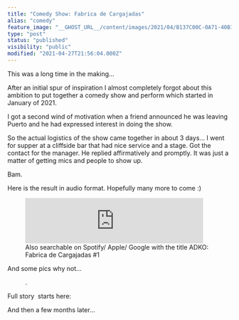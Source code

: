 ```yaml
---
title: "Comedy Show: Fabrica de Cargajadas"
alias: "comedy"
feature_image: "__GHOST_URL__/content/images/2021/04/B137C00C-0A71-40B1-A9BA-18F84C279FD6.jpeg"
type: "post"
status: "published"
visibility: "public"
modified: "2021-04-27T21:56:04.000Z"
---
```


<p>This was a long time in the making...</p>
<figure class="kg-card kg-image-card">
<a src="__GHOST_URL__/content/images/2021/04/31BAD26D-B6AE-4FA2-9530-5C4E8C6C89DB.png" class="kg-image" alt loading="lazy" width="1280" height="1280" srcset="__GHOST_URL__/content/images/size/w600/2021/04/31BAD26D-B6AE-4FA2-9530-5C4E8C6C89DB.png 600w, __GHOST_URL__/content/images/size/w1000/2021/04/31BAD26D-B6AE-4FA2-9530-5C4E8C6C89DB.png 1000w, __GHOST_URL__/content/images/2021/04/31BAD26D-B6AE-4FA2-9530-5C4E8C6C89DB.png 1280w" sizes="(min-width: 720px) 720px">
</figure><p>After an initial spur of inspiration I almost completely forgot about this ambition to put together a comedy show and perform which started in January of 2021.</p><p>I got a second wind of motivation when a friend announced he was leaving Puerto and he had expressed interest in doing the show.</p><p>So the actual logistics of the show came together in about 3 days... I went for supper at a cliffside bar that had nice service and a stage. Got the contact for the manager. He replied affirmatively and promptly. It was just a matter of getting mics and people to show up.</p><p>Bam. </p><p>Here is the result in audio format. Hopefully many more to come :)</p>
<figure class="kg-card kg-embed-card kg-card-hascaption"><iframe src="https://anchor.fm/adicheo/embed/episodes/Fabrica-De-Cargajadas-1-evn1r8" height="102px" width="400px" frameborder="0" scrolling="no"></iframe><figcaption>Also searchable on Spotify/ Apple/ Google with the title ADKO: Fabrica de Cargajadas #1</figcaption>
</figure><p>And some pics why not...</p>
<figure class="kg-card kg-gallery-card kg-width-wide kg-card-hascaption"><div class="kg-gallery-container"><div class="kg-gallery-row"><div class="kg-gallery-image">
<a src="__GHOST_URL__/content/images/2021/04/D5307FA9-3B18-4BC5-AFEC-5CF2FD4BA1DE.jpeg" width="1207" height="776" loading="lazy" alt srcset="__GHOST_URL__/content/images/size/w600/2021/04/D5307FA9-3B18-4BC5-AFEC-5CF2FD4BA1DE.jpeg 600w, __GHOST_URL__/content/images/size/w1000/2021/04/D5307FA9-3B18-4BC5-AFEC-5CF2FD4BA1DE.jpeg 1000w, __GHOST_URL__/content/images/2021/04/D5307FA9-3B18-4BC5-AFEC-5CF2FD4BA1DE.jpeg 1207w" sizes="(min-width: 720px) 720px"></div><div class="kg-gallery-image">
<a src="__GHOST_URL__/content/images/2021/04/3409EBF7-96B9-4254-8682-0E633A97222B.jpeg" width="1280" height="960" loading="lazy" alt srcset="__GHOST_URL__/content/images/size/w600/2021/04/3409EBF7-96B9-4254-8682-0E633A97222B.jpeg 600w, __GHOST_URL__/content/images/size/w1000/2021/04/3409EBF7-96B9-4254-8682-0E633A97222B.jpeg 1000w, __GHOST_URL__/content/images/2021/04/3409EBF7-96B9-4254-8682-0E633A97222B.jpeg 1280w" sizes="(min-width: 720px) 720px"></div><div class="kg-gallery-image">
<a src="__GHOST_URL__/content/images/2021/04/44777E82-07F6-481A-B3E4-78D8C12B7733.jpeg" width="960" height="1280" loading="lazy" alt srcset="__GHOST_URL__/content/images/size/w600/2021/04/44777E82-07F6-481A-B3E4-78D8C12B7733.jpeg 600w, __GHOST_URL__/content/images/2021/04/44777E82-07F6-481A-B3E4-78D8C12B7733.jpeg 960w" sizes="(min-width: 720px) 720px"></div></div><div class="kg-gallery-row"><div class="kg-gallery-image">
<a src="__GHOST_URL__/content/images/2021/04/7C07D7D7-B7D4-40A2-AFA3-F39468FF57EA.jpeg" width="960" height="1280" loading="lazy" alt srcset="__GHOST_URL__/content/images/size/w600/2021/04/7C07D7D7-B7D4-40A2-AFA3-F39468FF57EA.jpeg 600w, __GHOST_URL__/content/images/2021/04/7C07D7D7-B7D4-40A2-AFA3-F39468FF57EA.jpeg 960w" sizes="(min-width: 720px) 720px"></div><div class="kg-gallery-image">
<a src="__GHOST_URL__/content/images/2021/04/965592A2-F02A-4182-A642-BB243E5261BC.jpeg" width="960" height="1280" loading="lazy" alt srcset="__GHOST_URL__/content/images/size/w600/2021/04/965592A2-F02A-4182-A642-BB243E5261BC.jpeg 600w, __GHOST_URL__/content/images/2021/04/965592A2-F02A-4182-A642-BB243E5261BC.jpeg 960w" sizes="(min-width: 720px) 720px"></div><div class="kg-gallery-image">
<a src="__GHOST_URL__/content/images/2021/04/2C31B7D0-A634-4F85-B6B6-739CE7147DD7.jpeg" width="1280" height="960" loading="lazy" alt srcset="__GHOST_URL__/content/images/size/w600/2021/04/2C31B7D0-A634-4F85-B6B6-739CE7147DD7.jpeg 600w, __GHOST_URL__/content/images/size/w1000/2021/04/2C31B7D0-A634-4F85-B6B6-739CE7147DD7.jpeg 1000w, __GHOST_URL__/content/images/2021/04/2C31B7D0-A634-4F85-B6B6-739CE7147DD7.jpeg 1280w" sizes="(min-width: 720px) 720px"></div></div></div><figcaption>.</figcaption>
</figure><p> Full story  starts here:</p>
<figure class="kg-card kg-gallery-card kg-width-wide"><div class="kg-gallery-container"><div class="kg-gallery-row"><div class="kg-gallery-image">
<a src="__GHOST_URL__/content/images/2021/04/26916984-14A6-4FAA-AE0C-58C671FBFA1B.jpeg" width="1080" height="270" loading="lazy" alt srcset="__GHOST_URL__/content/images/size/w600/2021/04/26916984-14A6-4FAA-AE0C-58C671FBFA1B.jpeg 600w, __GHOST_URL__/content/images/size/w1000/2021/04/26916984-14A6-4FAA-AE0C-58C671FBFA1B.jpeg 1000w, __GHOST_URL__/content/images/2021/04/26916984-14A6-4FAA-AE0C-58C671FBFA1B.jpeg 1080w" sizes="(min-width: 720px) 720px"></div><div class="kg-gallery-image">
<a src="__GHOST_URL__/content/images/2021/04/B4093088-C4B8-4DB5-AEBD-8D6501ADDE32.jpeg" width="691" height="1280" loading="lazy" alt srcset="__GHOST_URL__/content/images/size/w600/2021/04/B4093088-C4B8-4DB5-AEBD-8D6501ADDE32.jpeg 600w, __GHOST_URL__/content/images/2021/04/B4093088-C4B8-4DB5-AEBD-8D6501ADDE32.jpeg 691w"></div><div class="kg-gallery-image">
<a src="__GHOST_URL__/content/images/2021/04/1803DFB3-C606-41D6-838D-61FF0136653C.jpeg" width="641" height="1280" loading="lazy" alt srcset="__GHOST_URL__/content/images/size/w600/2021/04/1803DFB3-C606-41D6-838D-61FF0136653C.jpeg 600w, __GHOST_URL__/content/images/2021/04/1803DFB3-C606-41D6-838D-61FF0136653C.jpeg 641w"></div></div><div class="kg-gallery-row"><div class="kg-gallery-image">
<a src="__GHOST_URL__/content/images/2021/04/5BCBB6EF-3CAE-468E-AC14-9FE4ED1D1A82.jpeg" width="843" height="1280" loading="lazy" alt srcset="__GHOST_URL__/content/images/size/w600/2021/04/5BCBB6EF-3CAE-468E-AC14-9FE4ED1D1A82.jpeg 600w, __GHOST_URL__/content/images/2021/04/5BCBB6EF-3CAE-468E-AC14-9FE4ED1D1A82.jpeg 843w" sizes="(min-width: 720px) 720px"></div><div class="kg-gallery-image">
<a src="__GHOST_URL__/content/images/2021/04/9CC97B79-5460-4982-B8B9-EDDABB153FC5.jpeg" width="1080" height="1987" loading="lazy" alt srcset="__GHOST_URL__/content/images/size/w600/2021/04/9CC97B79-5460-4982-B8B9-EDDABB153FC5.jpeg 600w, __GHOST_URL__/content/images/size/w1000/2021/04/9CC97B79-5460-4982-B8B9-EDDABB153FC5.jpeg 1000w, __GHOST_URL__/content/images/2021/04/9CC97B79-5460-4982-B8B9-EDDABB153FC5.jpeg 1080w" sizes="(min-width: 720px) 720px"></div><div class="kg-gallery-image">
<a src="__GHOST_URL__/content/images/2021/04/AA4FC91C-D846-40FB-B043-6DA01F216262.jpeg" width="1080" height="1995" loading="lazy" alt srcset="__GHOST_URL__/content/images/size/w600/2021/04/AA4FC91C-D846-40FB-B043-6DA01F216262.jpeg 600w, __GHOST_URL__/content/images/size/w1000/2021/04/AA4FC91C-D846-40FB-B043-6DA01F216262.jpeg 1000w, __GHOST_URL__/content/images/2021/04/AA4FC91C-D846-40FB-B043-6DA01F216262.jpeg 1080w" sizes="(min-width: 720px) 720px"></div></div><div class="kg-gallery-row"><div class="kg-gallery-image">
<a src="__GHOST_URL__/content/images/2021/04/17546C88-425F-46C1-AAB1-1487CED4EBEA.jpeg" width="1080" height="1974" loading="lazy" alt srcset="__GHOST_URL__/content/images/size/w600/2021/04/17546C88-425F-46C1-AAB1-1487CED4EBEA.jpeg 600w, __GHOST_URL__/content/images/size/w1000/2021/04/17546C88-425F-46C1-AAB1-1487CED4EBEA.jpeg 1000w, __GHOST_URL__/content/images/2021/04/17546C88-425F-46C1-AAB1-1487CED4EBEA.jpeg 1080w" sizes="(min-width: 720px) 720px"></div><div class="kg-gallery-image">
<a src="__GHOST_URL__/content/images/2021/04/0FC81CFE-7DD3-4B3C-B28B-1BC5FD29CF6B.jpeg" width="1080" height="1997" loading="lazy" alt srcset="__GHOST_URL__/content/images/size/w600/2021/04/0FC81CFE-7DD3-4B3C-B28B-1BC5FD29CF6B.jpeg 600w, __GHOST_URL__/content/images/size/w1000/2021/04/0FC81CFE-7DD3-4B3C-B28B-1BC5FD29CF6B.jpeg 1000w, __GHOST_URL__/content/images/2021/04/0FC81CFE-7DD3-4B3C-B28B-1BC5FD29CF6B.jpeg 1080w" sizes="(min-width: 720px) 720px"></div><div class="kg-gallery-image">
<a src="__GHOST_URL__/content/images/2021/04/960651C9-A6B0-4D7F-83F8-20B8E032B629.jpeg" width="1080" height="2015" loading="lazy" alt srcset="__GHOST_URL__/content/images/size/w600/2021/04/960651C9-A6B0-4D7F-83F8-20B8E032B629.jpeg 600w, __GHOST_URL__/content/images/size/w1000/2021/04/960651C9-A6B0-4D7F-83F8-20B8E032B629.jpeg 1000w, __GHOST_URL__/content/images/2021/04/960651C9-A6B0-4D7F-83F8-20B8E032B629.jpeg 1080w" sizes="(min-width: 720px) 720px"></div></div></div>
</figure><p>And then a few months later...</p>
<figure class="kg-card kg-image-card">
<a src="__GHOST_URL__/content/images/2021/04/E60E5036-2B3D-418D-8F5D-1B8E9C84A940.jpeg" class="kg-image" alt loading="lazy" width="740" height="1280" srcset="__GHOST_URL__/content/images/size/w600/2021/04/E60E5036-2B3D-418D-8F5D-1B8E9C84A940.jpeg 600w, __GHOST_URL__/content/images/2021/04/E60E5036-2B3D-418D-8F5D-1B8E9C84A940.jpeg 740w" sizes="(min-width: 720px) 720px">
</figure>
